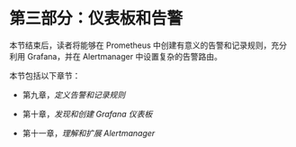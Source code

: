 # 第三部分：仪表板和告警

本节结束后，读者将能够在 Prometheus 中创建有意义的告警和记录规则，充分利用 Grafana，并在 Alertmanager 中设置复杂的告警路由。

本节包括以下章节：

+   第九章，*定义告警和记录规则*

+   第十章，*发现和创建 Grafana 仪表板*

+   第十一章，*理解和扩展 Alertmanager*
